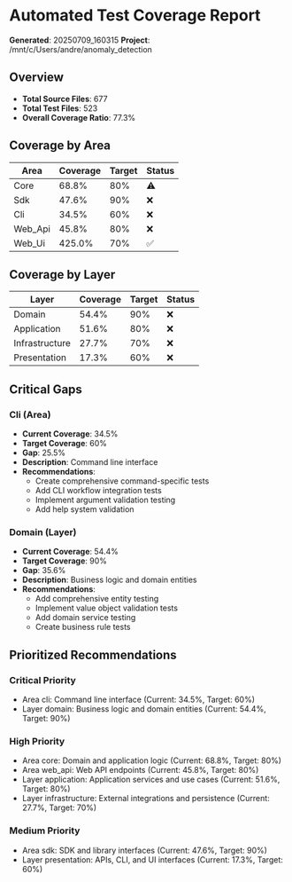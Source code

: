 # Automated Test Coverage Report

**Generated**: 20250709_160315
**Project**: /mnt/c/Users/andre/anomaly_detection

## Overview

- **Total Source Files**: 677
- **Total Test Files**: 523
- **Overall Coverage Ratio**: 77.3%

## Coverage by Area

| Area | Coverage | Target | Status |
|------|----------|--------|--------|
| Core | 68.8% | 80% | ⚠️ |
| Sdk | 47.6% | 90% | ❌ |
| Cli | 34.5% | 60% | ❌ |
| Web_Api | 45.8% | 80% | ❌ |
| Web_Ui | 425.0% | 70% | ✅ |

## Coverage by Layer

| Layer | Coverage | Target | Status |
|-------|----------|--------|--------|
| Domain | 54.4% | 90% | ❌ |
| Application | 51.6% | 80% | ❌ |
| Infrastructure | 27.7% | 70% | ❌ |
| Presentation | 17.3% | 60% | ❌ |

## Critical Gaps

### Cli (Area)

- **Current Coverage**: 34.5%
- **Target Coverage**: 60%
- **Gap**: 25.5%
- **Description**: Command line interface
- **Recommendations**:
  - Create comprehensive command-specific tests
  - Add CLI workflow integration tests
  - Implement argument validation testing
  - Add help system validation

### Domain (Layer)

- **Current Coverage**: 54.4%
- **Target Coverage**: 90%
- **Gap**: 35.6%
- **Description**: Business logic and domain entities
- **Recommendations**:
  - Add comprehensive entity testing
  - Implement value object validation tests
  - Add domain service testing
  - Create business rule tests

## Prioritized Recommendations

### Critical Priority

- Area cli: Command line interface (Current: 34.5%, Target: 60%)
- Layer domain: Business logic and domain entities (Current: 54.4%, Target: 90%)

### High Priority

- Area core: Domain and application logic (Current: 68.8%, Target: 80%)
- Area web_api: Web API endpoints (Current: 45.8%, Target: 80%)
- Layer application: Application services and use cases (Current: 51.6%, Target: 80%)
- Layer infrastructure: External integrations and persistence (Current: 27.7%, Target: 70%)

### Medium Priority

- Area sdk: SDK and library interfaces (Current: 47.6%, Target: 90%)
- Layer presentation: APIs, CLI, and UI interfaces (Current: 17.3%, Target: 60%)
